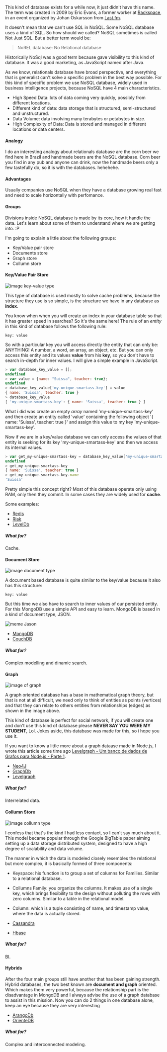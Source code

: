 
This kind of database exists for a while now, it just didn't have this name. The term was created in 2009 by Eric Evans, a former worker at [Rackspace](http://www.rackspace.com/), in an event organized by Johan Oskarsson from [Last.fm](Last.fm).

It doesn't mean that we can't use SQL in NoSQL. Some NoSQL database uses a kind of SQL. So how should we called? NoSQL sometimes is called Not Just SQL. But a better term would be:

> NoREL database: No Relational database

Historically NoSql was a good term because gave visibility to this kind of database. It was a good marketing, as JavaScript named after Java.

As we know, relationals database have broad perspective, and everything that is generalist can't solve a specific problem in the best way possible. For this kind of specific problem we use NoSQL database, widely used in business intelligence projects,
because NoSQL have 4 main characteristics.

- High Speed Data: lots of data coming very quickly, possibly from different locations.
- Different kind of data: data storage that is structured, semi-structured and unstructured.
- Data Volume: data involving many terabytes or petabytes in size.
- High Complexity of Data: Data is stored and managed in different locations or data centers.

#### Analogy

I do an interesting analogy about relationals database are the corn beer we find here in Brazil and handmade beers are the
NoSQL database.
Corn beer you find in any pub and anyone can drink, now the handmade beers only a few tastefully do, so it is with the databases. hehehehe.

#### Advantages

Usually companies use NoSQL when they have a database growing real fast and need to scale horizontally with perfomance.

#### Groups

Divisions inside NoSQL database is made by its core, how it handle the data. Let's learn about some of them to understand where we are getting into. :P

I'm going to explain a little about the following groups:

- Key/Value pair store
- Documents store
- Graph store
- Collumn store

#### Key/Value Pair Store

![image key-value type](https://github.com/Webschool-io/be-mean-instagram/raw/master/apostila/mongodb/images/nosql-type-key-value.png)

This type of database is used mostly to solve cache problems, because the structure they use is so simple, is the structure we have in any database as **index**.

You know when when you will create an index in your database table so that it has greater speed in searches?
So it's the same here! The rule of an *entity* in this kind of database follows the following rule:

```
key: value
```

So with a particular key you will access directly the entity that can only be: ANYTHING! A number, a word, an array, an object, etc. But you can only access this entity and its values **value** from his **key**, so you don't have to search in-depth for inner values. I will give a simple example in JavaScript.

```js
> var database_key_value = [];
undefined
> var value = {name: "Suissa", teacher: true};
undefined
> database_key_value['my-unique-smartass-key'] = value  
{ name: 'Suissa', teacher: true }
> database_key_value
[ 'my-unique-smartass-key': { name: 'Suissa', teacher: true } ]
```

What i did was create an empty *array* named 'my-unique-smartass-key' and then create an entity called 'value' containing the following object '{ name: 'Suissa', teacher: true }' and assign this value to my key 'my-unique-smartass-key'.

Now if we are in a key/value database we can only access the values of that entity is seeking for its key 'my-unique-smartass-key' and then we access its internal values.

```js
> var get_my-unique-smartass-key = database_key_value['my-unique-smartass-key']
undefined
> get_my-unique-smartass-key
{ name: 'Suissa', teacher: true }
> get_my-unique-smartass-key.name
'Suissa'
```
Pretty simple this concept right? Most of this database operate only using RAM, only then they commit. In some cases they are widely used for **cache**.

Some examples:

- [Redis](http://redis.io/)
- [Riak](http://basho.com/products/riak-kv/)
- [LevelDb](http://leveldb.org/)

##### What for?

Cache.

#### Document Store

![image document type](https://github.com/Webschool-io/be-mean-instagram/raw/master/apostila/mongodb/images/nosql-type-document.png)

A document based database is quite similar to the key/value because it also has this structure:

```
key: value
```

But this time we also have to search to inner values of our persisted entity. For this MongoDB use a simple API and easy to learn.
MongoDB is based in a kind of document type, JSON.

![meme Jason](https://github.com/Webschool-io/be-mean-instagram/raw/master/apostila/mongodb/images/meme-jason.jpg)

- [MongoDB](https://www.mongodb.org/)
- [CouchDB](http://couchdb.apache.org/)

##### What for?

Complex modelling and dinamic search.

#### Graph

![image of graph](https://github.com/Webschool-io/be-mean-instagram/raw/master/apostila/mongodb/images/nosql-type-graph.png)

A  graph oriented database  has a base in mathematical graph theory, but that is not at all difficult, we need only to think of entities as points (vertices) and that they can relate to others entities from relationships (edges) as shown in the image above.

This kind of database is perfect for social network, if you will create one and don't use this kind of database please **NEVER SAY YOU WERE MY STUDENT**, Lol. Jokes aside, this database was made for this, so i hope you use it.

If you want to know a little more about a graph dataase made in Node.js, I wrote this article some time ago  [Levelgraph - Um banco de dados de Grafos para Node.js - Parte 1](http://nomadev.com.br/levelgraph-um-banco-de-dados-de-grafos-para-node-js/).

- [Neo4J](http://neo4j.com/)
- [GraphDb](http://ontotext.com/products/ontotext-graphdb/graphdb-standard/)
- [Levelgraph](http://nomadev.com.br/levelgraph-um-banco-de-dados-de-grafos-para-node-js/)

##### What for?

Interrelated data.

#### Collumn Store

![image collumn type](https://github.com/Webschool-io/be-mean-instagram/raw/master/apostila/mongodb/images/nosql-type-column.png)

I confess that that's the kind I had less contact, so I can't say much about it.
This model became popular through the Google BigTable paper aiming setting up a data storage distributed system, designed to have a high degree of scalability and data volume.

The manner in which the data is modeled closely resembles the relational but more complex, it is basically formed of three components:

- Keyspace: his function is to group a set of columns for Families. Similar to a relational database.

- Collumns Family: you organize the columns. It makes use of a single key, which brings flexibility to the design without polluting the rows with zero columns. Similar to a table in the relational model.

- Column: which is a tuple consisting of name, and timestamp value, where the data is actually stored.

- [Cassandra](http://cassandra.apache.org/)
- [Hbase](http://hbase.apache.org/)

##### What for?

BI.

#### Hybrids

After the four main groups still have another that has been gaining strength. Hybrid databases, the two best known are **document and graph** oriented. Which makes them very powerful, because the relationship part is the disadvantage in MongoDB and I always advise the use of a graph database to assist in this mission. Now you can do 2 things in one database alone, keep an eye because they are very interesting

- [ArangoDb](https://www.arangodb.com/)
- [OrienteDB](http://orientdb.com/orientdb/)

##### What for?

Complex and interconnected modeling.
